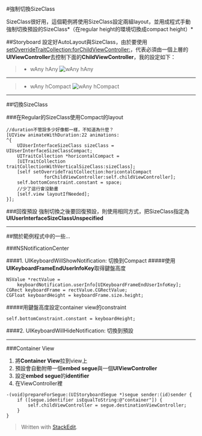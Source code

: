 
#強制切換SizeClass

SizeClass很好用，這個範例將使用SizeClass設定兩組layout，並用成程式手動強制切換預設的SizeClass*（在regular height的環境切換成compact height）*

##Storyboard
設定好AutoLayout與SizeClass，由於要使用[setOverrideTraitCollection:forChildViewController:]，代表必須由一個上層的**UIViewController**去控制下面的**ChildViewController**，我的設定如下：
> * wAny hAny
>![wAny hAny][]

----------

> * wAny hCompact
>![wAny hCompact][]

<!--more-->

----------

##切換SizeClass

###在Regular的SizeClass使用Compact的layout
```objc
//duration不管設多少好像都一樣，不知道為什麼？
[UIView animateWithDuration:22 animations:
^{
	UIUserInterfaceSizeClass sizeClass = UIUserInterfaceSizeClassCompact;
	UITraitCollection *horicontalCompact =
	[UITraitCollection traitCollectionWithVerticalSizeClass:sizeClass];
	[self setOverrideTraitCollection:horicontalCompact
			  forChildViewController:self.childViewController];
	self.bottomConstraint.constant = space;
	//少了這行會沒動畫
	[self.view layoutIfNeeded];
}];
```
###回復預設
強制切換之後要回復預設，則使用相同方式，把SizeClass指定為**UIUserInterfaceSizeClassUnspecified**


----------


##關於範例程式中的一些...

###NSNotificationCenter

####1. UIKeyboardWillShowNotification: 切換到Compact
#####使用**UIKeyboardFrameEndUserInfoKey**取得鍵盤高度
```objc
NSValue *rectValue = 
	keyboardNotification.userInfo[UIKeyboardFrameEndUserInfoKey];
CGRect keyboardFrame = rectValue.CGRectValue;
CGFloat keyboardHeight = keyboardFrame.size.height;
```
#####用鍵盤高度設定container view的constraint
```objc
self.bottomConstraint.constant = keyboardHeight;
```

####2. UIKeyboardWillHideNotification: 切換到預設


----------


###Container View

1. 將**Container View**拉到view上
2. 預設會自動附帶一個**embed segue**與一個**UIViewController**
3. 設定**embed segue**的**identifier**
4. 在ViewController裡
```objc
-(void)prepareForSegue:(UIStoryboardSegue *)segue sender:(id)sender {
    if ([segue.identifier isEqualToString:@"container"]) {
        self.childViewController = segue.destinationViewController;
    }
}
```

> Written with [StackEdit](https://stackedit.io/).

<!--IMAGE-->
[wAny hAny]: https://lh3.googleusercontent.com/-4uIln4FswX8/VTtZu1FFNxI/AAAAAAAALjY/sJWgicXV8Kc/s0/Screen+Shot+2015-04-25+at+17.06.21.png "wAny hAny"
[wAny hCompact]: https://lh3.googleusercontent.com/-0tq2ur3HiX0/VTtZ8KYoaYI/AAAAAAAALjk/6IjjQl4gks0/s0/Screen+Shot+2015-04-25+at+17.06.42.png "wAny hCompact"

<!--LINK-->
[setOverrideTraitCollection:forChildViewController:]: https://developer.apple.com/library/ios/documentation/UIKit/Reference/UIViewController_Class/#//apple_ref/occ/instm/UIViewController/setOverrideTraitCollection:forChildViewController: